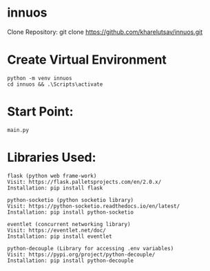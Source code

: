 # innuos
Clone Repository: git clone https://github.com/kharelutsav/innuos.git

# Create Virtual Environment
    python -m venv innuos
    cd innuos && .\Scripts\activate

# Start Point:
    main.py

# Libraries Used:
    flask (python web frame-work)
    Visit: https://flask.palletsprojects.com/en/2.0.x/
    Installation: pip install flask

    python-socketio (python socketio library)
    Visit: https://python-socketio.readthedocs.io/en/latest/
    Installation: pip install python-socketio

    eventlet (concurrent networking library)
    Visit: https://eventlet.net/doc/
    Installation: pip install eventlet

    python-decouple (Library for accessing .env variables)
    Visit: https://pypi.org/project/python-decouple/
    Installation: pip install python-decouple

